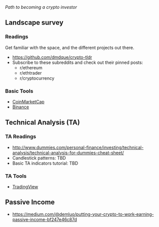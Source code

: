 *Path to becoming a crypto investor*

## Landscape survey
### Readings
Get familiar with the space, and the different projects out there.
- https://github.com/dmdque/crypto-tldr
- Subscribe to these subreddits and check out their pinned posts:
  - r/ethereum
  - r/ethtrader
  - r/cryptocurrency

### Basic Tools
- [CoinMarketCap](https://coinmarketcap.com/)
- [Binance](https://www.binance.com/?ref=12371191)

## Technical Analysis (TA)
### TA Readings
- http://www.dummies.com/personal-finance/investing/technical-analysis/technical-analysis-for-dummies-cheat-sheet/
- Candlestick patterns: TBD
- Basic TA indicators tutorial: TBD

### TA Tools
- [TradingView]()

## Passive Income
- https://medium.com/@demluo/putting-your-crypto-to-work-earning-passive-income-bf247e46c87d
